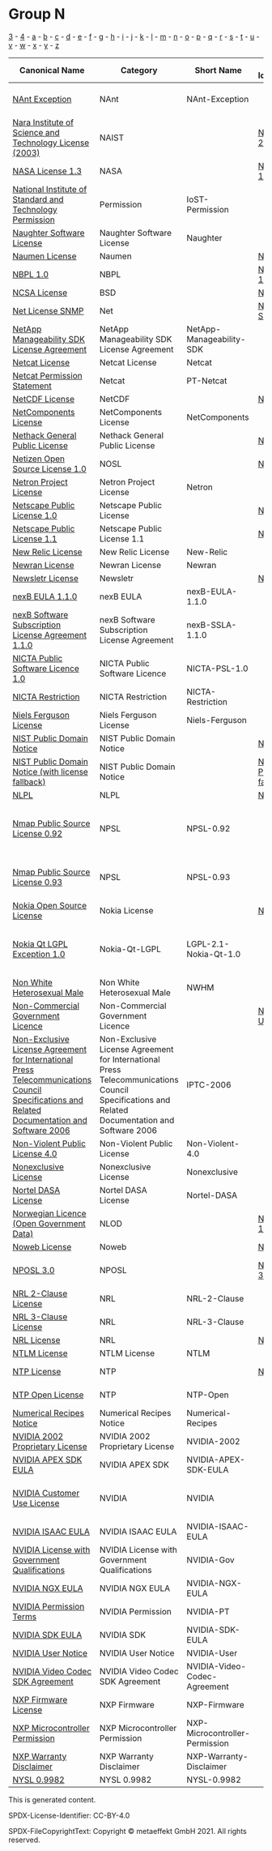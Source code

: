 # Group N

[3](../[3]/README.md) -
[4](../[4]/README.md) -
[a](../[a]/README.md) - 
[b](../[b]/README.md) - 
[c](../[c]/README.md) - 
[d](../[d]/README.md) - 
[e](../[e]/README.md) - 
[f](../[f]/README.md) - 
[g](../[g]/README.md) - 
[h](../[h]/README.md) - 
[i](../[i]/README.md) - 
[j](../[j]/README.md) - 
[k](../[k]/README.md) - 
[l](../[l]/README.md) - 
[m](../[m]/README.md) - 
[n](../[n]/README.md) - 
[o](../[o]/README.md) - 
[p](../[p]/README.md) - 
[q](../[q]/README.md) - 
[r](../[r]/README.md) - 
[s](../[s]/README.md) - 
[t](../[t]/README.md) - 
[u](../[u]/README.md) - 
[v](../[v]/README.md) - 
[w](../[w]/README.md) - 
[x](../[x]/README.md) - 
[y](../[y]/README.md) - 
[z](../[z]/README.md)

|Canonical Name|Category|Short Name|SPDX Identifier|OSI|ScanCode|Matched ScanCode|Type|
| --- | --- | --- | --- | --- | --- | --- | --- |
|[NAnt Exception]([na]/NAnt-Exception.yaml)|NAnt|NAnt-Exception| | | [nant-exception-2.0-plus](https://github.com/nexB/scancode-toolkit/blob/develop/src/licensedcode/data/licenses/nant-exception-2.0-plus.LICENSE) | |exception|
|[Nara Institute of Science and Technology License (2003)]([na]/Nara-Institute-of-Science-and-Technology-License-(2003).yaml)|NAIST| |[NAIST-2003](https://spdx.org/licenses/preview/NAIST-2003.html)| | [naist-2003](https://github.com/nexB/scancode-toolkit/blob/develop/src/licensedcode/data/licenses/naist-2003.LICENSE) | [naist-2003](https://github.com/nexB/scancode-toolkit/blob/develop/src/licensedcode/data/licenses/naist-2003.LICENSE) |terms|
|[NASA License 1.3]([na]/NASA-License-1.3.yaml)|NASA| |[NASA-1.3](https://spdx.org/licenses/preview/NASA-1.3.html)| [NASA-1.3](https://opensource.org/licenses/NASA-1.3) | [nasa-1.3](https://github.com/nexB/scancode-toolkit/blob/develop/src/licensedcode/data/licenses/nasa-1.3.LICENSE) | [nasa-1.3](https://github.com/nexB/scancode-toolkit/blob/develop/src/licensedcode/data/licenses/nasa-1.3.LICENSE) |terms|
|[National Institute of Standard and Technology Permission]([na]/National-Institute-of-Standard-and-Technology-Permission.yaml)|Permission|IoST-Permission| | | | [mit-old-style-no-advert](https://github.com/nexB/scancode-toolkit/blob/develop/src/licensedcode/data/licenses/mit-old-style-no-advert.LICENSE) |terms|
|[Naughter Software License]([na]/Naughter-Software-License.yaml)|Naughter Software License|Naughter| | | [naughter](https://github.com/nexB/scancode-toolkit/blob/develop/src/licensedcode/data/licenses/naughter.LICENSE) | [naughter](https://github.com/nexB/scancode-toolkit/blob/develop/src/licensedcode/data/licenses/naughter.LICENSE) |terms|
|[Naumen License]([na]/Naumen-License.yaml)|Naumen| |[Naumen](https://spdx.org/licenses/preview/Naumen.html)| [Naumen](https://opensource.org/licenses/Naumen) | [naumen](https://github.com/nexB/scancode-toolkit/blob/develop/src/licensedcode/data/licenses/naumen.LICENSE) | [naumen](https://github.com/nexB/scancode-toolkit/blob/develop/src/licensedcode/data/licenses/naumen.LICENSE) |terms|
|[NBPL 1.0]([nb]/NBPL-1.0.yaml)|NBPL| |[NBPL-1.0](https://spdx.org/licenses/preview/NBPL-1.0.html)| | [nbpl-1.0](https://github.com/nexB/scancode-toolkit/blob/develop/src/licensedcode/data/licenses/nbpl-1.0.LICENSE) | [nbpl-1.0](https://github.com/nexB/scancode-toolkit/blob/develop/src/licensedcode/data/licenses/nbpl-1.0.LICENSE) |terms|
|[NCSA License]([nc]/NCSA-License.yaml)|BSD| |[NCSA](https://spdx.org/licenses/preview/NCSA.html)| [NCSA](https://opensource.org/licenses/NCSA) | [uoi-ncsa](https://github.com/nexB/scancode-toolkit/blob/develop/src/licensedcode/data/licenses/uoi-ncsa.LICENSE) | [uoi-ncsa](https://github.com/nexB/scancode-toolkit/blob/develop/src/licensedcode/data/licenses/uoi-ncsa.LICENSE) |terms|
|[Net License SNMP]([ne]/Net-License-SNMP.yaml)|Net| |[Net-SNMP](https://spdx.org/licenses/preview/Net-SNMP.html)| | | [bsd-new](https://github.com/nexB/scancode-toolkit/blob/develop/src/licensedcode/data/licenses/bsd-new.LICENSE), [cmu-uc](https://github.com/nexB/scancode-toolkit/blob/develop/src/licensedcode/data/licenses/cmu-uc.LICENSE) |terms|
|[NetApp Manageability SDK License Agreement]([ne]/NetApp-Manageability-SDK-License-Agreement.yaml)|NetApp Manageability SDK License Agreement|NetApp-Manageability-SDK| | | [netapp-sdk-aug2020](https://github.com/nexB/scancode-toolkit/blob/develop/src/licensedcode/data/licenses/netapp-sdk-aug2020.LICENSE) | |terms|
|[Netcat License]([ne]/Netcat-License.yaml)|Netcat License|Netcat| | | [netcat](https://github.com/nexB/scancode-toolkit/blob/develop/src/licensedcode/data/licenses/netcat.LICENSE) | |terms|
|[Netcat Permission Statement]([ne]/Netcat-Permission-Statement.yaml)|Netcat|PT-Netcat| | | | |terms|
|[NetCDF License]([ne]/NetCDF-License.yaml)|NetCDF| |[NetCDF](https://spdx.org/licenses/preview/NetCDF.html)| | [netcdf](https://github.com/nexB/scancode-toolkit/blob/develop/src/licensedcode/data/licenses/netcdf.LICENSE) | [netcdf](https://github.com/nexB/scancode-toolkit/blob/develop/src/licensedcode/data/licenses/netcdf.LICENSE) |terms|
|[NetComponents License]([ne]/NetComponents-License.yaml)|NetComponents License|NetComponents| | | [netcomponents](https://github.com/nexB/scancode-toolkit/blob/develop/src/licensedcode/data/licenses/netcomponents.LICENSE) | [netcomponents](https://github.com/nexB/scancode-toolkit/blob/develop/src/licensedcode/data/licenses/netcomponents.LICENSE) |terms|
|[Nethack General Public License]([ne]/Nethack-General-Public-License.yaml)|Nethack General Public License| |[NGPL](https://spdx.org/licenses/preview/NGPL.html)| [NGPL](https://opensource.org/licenses/NGPL) | [ngpl](https://github.com/nexB/scancode-toolkit/blob/develop/src/licensedcode/data/licenses/ngpl.LICENSE) | [ngpl](https://github.com/nexB/scancode-toolkit/blob/develop/src/licensedcode/data/licenses/ngpl.LICENSE) |terms|
|[Netizen Open Source License 1.0]([ne]/Netizen-Open-Source-License-1.0.yaml)|NOSL| |[NOSL](https://spdx.org/licenses/preview/NOSL.html)| | [nosl-1.0](https://github.com/nexB/scancode-toolkit/blob/develop/src/licensedcode/data/licenses/nosl-1.0.LICENSE) | [nosl-1.0](https://github.com/nexB/scancode-toolkit/blob/develop/src/licensedcode/data/licenses/nosl-1.0.LICENSE) |terms|
|[Netron Project License]([ne]/Netron-Project-License.yaml)|Netron Project License|Netron| | | [netron](https://github.com/nexB/scancode-toolkit/blob/develop/src/licensedcode/data/licenses/netron.LICENSE) | [netron](https://github.com/nexB/scancode-toolkit/blob/develop/src/licensedcode/data/licenses/netron.LICENSE) |terms|
|[Netscape Public License 1.0]([ne]/Netscape-Public-License-1.0.yaml)|Netscape Public License| |[NPL-1.0](https://spdx.org/licenses/preview/NPL-1.0.html)| | [npl-1.0](https://github.com/nexB/scancode-toolkit/blob/develop/src/licensedcode/data/licenses/npl-1.0.LICENSE) | |terms|
|[Netscape Public License 1.1]([ne]/Netscape-Public-License-1.1.yaml)|Netscape Public License 1.1| |[NPL-1.1](https://spdx.org/licenses/preview/NPL-1.1.html)| | [npl-1.1](https://github.com/nexB/scancode-toolkit/blob/develop/src/licensedcode/data/licenses/npl-1.1.LICENSE) | |terms|
|[New Relic License]([ne]/New-Relic-License.yaml)|New Relic License|New-Relic| | | [new-relic](https://github.com/nexB/scancode-toolkit/blob/develop/src/licensedcode/data/licenses/new-relic.LICENSE) | [new-relic](https://github.com/nexB/scancode-toolkit/blob/develop/src/licensedcode/data/licenses/new-relic.LICENSE) |terms|
|[Newran License]([ne]/Newran-License.yaml)|Newran License|Newran| | | [newran](https://github.com/nexB/scancode-toolkit/blob/develop/src/licensedcode/data/licenses/newran.LICENSE) | [newran](https://github.com/nexB/scancode-toolkit/blob/develop/src/licensedcode/data/licenses/newran.LICENSE) |terms|
|[Newsletr License]([ne]/Newsletr-License.yaml)|Newsletr| |[Newsletr](https://spdx.org/licenses/preview/Newsletr.html)| | [newsletr](https://github.com/nexB/scancode-toolkit/blob/develop/src/licensedcode/data/licenses/newsletr.LICENSE) | [newsletr](https://github.com/nexB/scancode-toolkit/blob/develop/src/licensedcode/data/licenses/newsletr.LICENSE) |terms|
|[nexB EULA 1.1.0]([ne]/nexB-EULA-1.1.0.yaml)|nexB EULA|nexB-EULA-1.1.0| | | [nexb-eula-saas-1.1.0](https://github.com/nexB/scancode-toolkit/blob/develop/src/licensedcode/data/licenses/nexb-eula-saas-1.1.0.LICENSE) | |terms|
|[nexB Software Subscription License Agreement 1.1.0]([ne]/nexB-Software-Subscription-License-Agreement-1.1.0.yaml)|nexB Software Subscription License Agreement|nexB-SSLA-1.1.0| | | [nexb-ssla-1.1.0](https://github.com/nexB/scancode-toolkit/blob/develop/src/licensedcode/data/licenses/nexb-ssla-1.1.0.LICENSE) | |terms|
|[NICTA Public Software Licence 1.0]([ni]/NICTA-Public-Software-Licence-1.0.yaml)|NICTA Public Software Licence|NICTA-PSL-1.0| | | [nicta-psl](https://github.com/nexB/scancode-toolkit/blob/develop/src/licensedcode/data/licenses/nicta-psl.LICENSE) | |terms|
|[NICTA Restriction]([ni]/NICTA-Restriction.yaml)|NICTA Restriction|NICTA-Restriction| | | [nicta-exception](https://github.com/nexB/scancode-toolkit/blob/develop/src/licensedcode/data/licenses/nicta-exception.LICENSE) | |terms|
|[Niels Ferguson License]([ni]/Niels-Ferguson-License.yaml)|Niels Ferguson License|Niels-Ferguson| | | [niels-ferguson](https://github.com/nexB/scancode-toolkit/blob/develop/src/licensedcode/data/licenses/niels-ferguson.LICENSE) | [niels-ferguson](https://github.com/nexB/scancode-toolkit/blob/develop/src/licensedcode/data/licenses/niels-ferguson.LICENSE) |terms|
|[NIST Public Domain Notice]([ni]/NIST-Public-Domain-Notice.yaml)|NIST Public Domain Notice| |[NIST-PD](https://spdx.org/licenses/preview/NIST-PD.html)| | [nist-pd](https://github.com/nexB/scancode-toolkit/blob/develop/src/licensedcode/data/licenses/nist-pd.LICENSE) | [nist-pd](https://github.com/nexB/scancode-toolkit/blob/develop/src/licensedcode/data/licenses/nist-pd.LICENSE) |terms|
|[NIST Public Domain Notice (with license fallback)]([ni]/NIST-Public-Domain-Notice-(with-license-fallback).yaml)|NIST Public Domain Notice| |[NIST-PD-fallback](https://spdx.org/licenses/preview/NIST-PD-fallback.html)| | [nist-pd-fallback](https://github.com/nexB/scancode-toolkit/blob/develop/src/licensedcode/data/licenses/nist-pd-fallback.LICENSE) | |terms|
|[NLPL]([nl]/NLPL.yaml)|NLPL| |[NLPL](https://spdx.org/licenses/preview/NLPL.html)| | [nlpl](https://github.com/nexB/scancode-toolkit/blob/develop/src/licensedcode/data/licenses/nlpl.LICENSE) | [nlpl](https://github.com/nexB/scancode-toolkit/blob/develop/src/licensedcode/data/licenses/nlpl.LICENSE) |terms|
|[Nmap Public Source License 0.92]([nm]/Nmap-Public-Source-License-0.92.yaml)|NPSL|NPSL-0.92| | | | [free-unknown](https://github.com/nexB/scancode-toolkit/blob/develop/src/licensedcode/data/licenses/free-unknown.LICENSE), [freetype-patent](https://github.com/nexB/scancode-toolkit/blob/develop/src/licensedcode/data/licenses/freetype-patent.LICENSE), [gpl-1.0-plus](https://github.com/nexB/scancode-toolkit/blob/develop/src/licensedcode/data/licenses/gpl-1.0-plus.LICENSE), [gpl-2.0](https://github.com/nexB/scancode-toolkit/blob/develop/src/licensedcode/data/licenses/gpl-2.0.LICENSE), [unknown](https://github.com/nexB/scancode-toolkit/blob/develop/src/licensedcode/data/licenses/unknown.LICENSE) |terms|
|[Nmap Public Source License 0.93]([nm]/Nmap-Public-Source-License-0.93.yaml)|NPSL|NPSL-0.93| | | [npsl-exception-0.93](https://github.com/nexB/scancode-toolkit/blob/develop/src/licensedcode/data/licenses/npsl-exception-0.93.LICENSE) | [freetype-patent](https://github.com/nexB/scancode-toolkit/blob/develop/src/licensedcode/data/licenses/freetype-patent.LICENSE), [gpl-1.0-plus](https://github.com/nexB/scancode-toolkit/blob/develop/src/licensedcode/data/licenses/gpl-1.0-plus.LICENSE), [gpl-2.0](https://github.com/nexB/scancode-toolkit/blob/develop/src/licensedcode/data/licenses/gpl-2.0.LICENSE), [unknown](https://github.com/nexB/scancode-toolkit/blob/develop/src/licensedcode/data/licenses/unknown.LICENSE) |terms|
|[Nokia Open Source License]([no]/Nokia-Open-Source-License.yaml)|Nokia License| |[Nokia](https://spdx.org/licenses/preview/Nokia.html)| [nokia](https://opensource.org/licenses/nokia) | [nokos-1.0a](https://github.com/nexB/scancode-toolkit/blob/develop/src/licensedcode/data/licenses/nokos-1.0a.LICENSE) | [nokos-1.0a](https://github.com/nexB/scancode-toolkit/blob/develop/src/licensedcode/data/licenses/nokos-1.0a.LICENSE) |terms|
|[Nokia Qt LGPL Exception 1.0]([no]/Nokia-Qt-LGPL-Exception-1.0.yaml)|Nokia-Qt-LGPL|LGPL-2.1-Nokia-Qt-1.0| | | [lgpl-2.1-nokia-qt-1.0](https://github.com/nexB/scancode-toolkit/blob/develop/src/licensedcode/data/licenses/lgpl-2.1-nokia-qt-1.0.LICENSE), [qt-company-exception-lgpl-2.1](https://github.com/nexB/scancode-toolkit/blob/develop/src/licensedcode/data/licenses/qt-company-exception-lgpl-2.1.LICENSE) | |exception|
|[Non White Heterosexual Male]([no]/Non-White-Heterosexual-Male.yaml)|Non White Heterosexual Male|NWHM| | | [nwhm](https://github.com/nexB/scancode-toolkit/blob/develop/src/licensedcode/data/licenses/nwhm.LICENSE) | |terms|
|[Non-Commercial Government Licence]([no]/Non-Commercial-Government-Licence.yaml)|Non-Commercial Government Licence| |[NCGL-UK-2.0](https://spdx.org/licenses/preview/NCGL-UK-2.0.html)| | [ncgl-uk-2.0](https://github.com/nexB/scancode-toolkit/blob/develop/src/licensedcode/data/licenses/ncgl-uk-2.0.LICENSE) | |terms|
|[Non-Exclusive License Agreement for International Press Telecommunications Council Specifications and Related Documentation and Software 2006]([no]/Non-Exclusive-License-Agreement-for-International-Press-Telecommunications-Council-Specifications-and-Related-Documentation-and-Software-2006.yaml)|Non-Exclusive License Agreement for International Press Telecommunications Council Specifications and Related Documentation and Software 2006|IPTC-2006| | | [iptc-2006](https://github.com/nexB/scancode-toolkit/blob/develop/src/licensedcode/data/licenses/iptc-2006.LICENSE) | [bsd-x11](https://github.com/nexB/scancode-toolkit/blob/develop/src/licensedcode/data/licenses/bsd-x11.LICENSE), [oasis-ws-security-spec](https://github.com/nexB/scancode-toolkit/blob/develop/src/licensedcode/data/licenses/oasis-ws-security-spec.LICENSE), [unknown](https://github.com/nexB/scancode-toolkit/blob/develop/src/licensedcode/data/licenses/unknown.LICENSE), [warranty-disclaimer](https://github.com/nexB/scancode-toolkit/blob/develop/src/licensedcode/data/licenses/warranty-disclaimer.LICENSE) |terms|
|[Non-Violent Public License 4.0]([no]/Non-Violent-Public-License-4.0.yaml)|Non-Violent Public License|Non-Violent-4.0| | | [non-violent-4.0](https://github.com/nexB/scancode-toolkit/blob/develop/src/licensedcode/data/licenses/non-violent-4.0.LICENSE) | |terms|
|[Nonexclusive License]([no]/Nonexclusive-License.yaml)|Nonexclusive License|Nonexclusive| | | [nonexclusive](https://github.com/nexB/scancode-toolkit/blob/develop/src/licensedcode/data/licenses/nonexclusive.LICENSE) | |terms|
|[Nortel DASA License]([no]/Nortel-DASA-License.yaml)|Nortel DASA License|Nortel-DASA| | | [nortel-dasa](https://github.com/nexB/scancode-toolkit/blob/develop/src/licensedcode/data/licenses/nortel-dasa.LICENSE) | [nortel-dasa](https://github.com/nexB/scancode-toolkit/blob/develop/src/licensedcode/data/licenses/nortel-dasa.LICENSE) |terms|
|[Norwegian Licence (Open Government Data)]([no]/Norwegian-Licence-(Open-Government-Data).yaml)|NLOD| |[NLOD-1.0](https://spdx.org/licenses/preview/NLOD-1.0.html)| | [nlod-1.0](https://github.com/nexB/scancode-toolkit/blob/develop/src/licensedcode/data/licenses/nlod-1.0.LICENSE) | [nlod-1.0](https://github.com/nexB/scancode-toolkit/blob/develop/src/licensedcode/data/licenses/nlod-1.0.LICENSE) |terms|
|[Noweb License]([no]/Noweb-License.yaml)|Noweb| |[Noweb](https://spdx.org/licenses/preview/Noweb.html)| | [noweb](https://github.com/nexB/scancode-toolkit/blob/develop/src/licensedcode/data/licenses/noweb.LICENSE) | [noweb](https://github.com/nexB/scancode-toolkit/blob/develop/src/licensedcode/data/licenses/noweb.LICENSE) |terms|
|[NPOSL 3.0]([np]/NPOSL-3.0.yaml)|NPOSL| |[NPOSL-3.0](https://spdx.org/licenses/preview/NPOSL-3.0.html)| [NPOSL-3.0](https://opensource.org/licenses/NPOSL-3.0), [NOSL3.0](https://opensource.org/licenses/NOSL3.0) | [nosl-3.0](https://github.com/nexB/scancode-toolkit/blob/develop/src/licensedcode/data/licenses/nosl-3.0.LICENSE) | [nosl-3.0](https://github.com/nexB/scancode-toolkit/blob/develop/src/licensedcode/data/licenses/nosl-3.0.LICENSE) |terms|
|[NRL 2-Clause License]([nr]/NRL-2-Clause-License.yaml)|NRL|NRL-2-Clause| | | | |terms|
|[NRL 3-Clause License]([nr]/NRL-3-Clause-License.yaml)|NRL|NRL-3-Clause| | | | |terms|
|[NRL License]([nr]/NRL-License.yaml)|NRL| |[NRL](https://spdx.org/licenses/preview/NRL.html)| | [nrl](https://github.com/nexB/scancode-toolkit/blob/develop/src/licensedcode/data/licenses/nrl.LICENSE) | [nrl](https://github.com/nexB/scancode-toolkit/blob/develop/src/licensedcode/data/licenses/nrl.LICENSE) |terms|
|[NTLM License]([nt]/NTLM-License.yaml)|NTLM License|NTLM| | | [ntlm](https://github.com/nexB/scancode-toolkit/blob/develop/src/licensedcode/data/licenses/ntlm.LICENSE) | [ntlm](https://github.com/nexB/scancode-toolkit/blob/develop/src/licensedcode/data/licenses/ntlm.LICENSE) |terms|
|[NTP License]([nt]/NTP-License.yaml)|NTP| |[NTP](https://spdx.org/licenses/preview/NTP.html)| [NTP](https://opensource.org/licenses/NTP) | [network-time-protocol](https://github.com/nexB/scancode-toolkit/blob/develop/src/licensedcode/data/licenses/network-time-protocol.LICENSE), [ntpl](https://github.com/nexB/scancode-toolkit/blob/develop/src/licensedcode/data/licenses/ntpl.LICENSE) | [mit-old-style-no-advert](https://github.com/nexB/scancode-toolkit/blob/develop/src/licensedcode/data/licenses/mit-old-style-no-advert.LICENSE) |terms|
|[NTP Open License]([nt]/NTP-Open-License.yaml)|NTP|NTP-Open| | | | [x11-opengroup](https://github.com/nexB/scancode-toolkit/blob/develop/src/licensedcode/data/licenses/x11-opengroup.LICENSE) |terms|
|[Numerical Recipes Notice]([nu]/Numerical-Recipes-Notice.yaml)|Numerical Recipes Notice|Numerical-Recipes| | | [numerical-recipes-notice](https://github.com/nexB/scancode-toolkit/blob/develop/src/licensedcode/data/licenses/numerical-recipes-notice.LICENSE) | [numerical-recipes-notice](https://github.com/nexB/scancode-toolkit/blob/develop/src/licensedcode/data/licenses/numerical-recipes-notice.LICENSE) |terms|
|[NVIDIA 2002 Proprietary License]([nv]/NVIDIA-2002-Proprietary-License.yaml)|NVIDIA 2002 Proprietary License|NVIDIA-2002| | | [nvidia-2002](https://github.com/nexB/scancode-toolkit/blob/develop/src/licensedcode/data/licenses/nvidia-2002.LICENSE) | [proprietary-license](https://github.com/nexB/scancode-toolkit/blob/develop/src/licensedcode/data/licenses/proprietary-license.LICENSE) |terms|
|[NVIDIA APEX SDK EULA]([nv]/NVIDIA-APEX-SDK-EULA.yaml)|NVIDIA APEX SDK|NVIDIA-APEX-SDK-EULA| | | [nvidia-apex-sdk-eula-2011](https://github.com/nexB/scancode-toolkit/blob/develop/src/licensedcode/data/licenses/nvidia-apex-sdk-eula-2011.LICENSE) | |terms|
|[NVIDIA Customer Use License]([nv]/NVIDIA-Customer-Use-License.yaml)|NVIDIA|NVIDIA| | | | [free-unknown](https://github.com/nexB/scancode-toolkit/blob/develop/src/licensedcode/data/licenses/free-unknown.LICENSE), [proprietary-license](https://github.com/nexB/scancode-toolkit/blob/develop/src/licensedcode/data/licenses/proprietary-license.LICENSE), [unknown](https://github.com/nexB/scancode-toolkit/blob/develop/src/licensedcode/data/licenses/unknown.LICENSE) |terms|
|[NVIDIA ISAAC EULA]([nv]/NVIDIA-ISAAC-EULA.yaml)|NVIDIA ISAAC EULA|NVIDIA-ISAAC-EULA| | | [nvidia-isaac-eula-2019.1](https://github.com/nexB/scancode-toolkit/blob/develop/src/licensedcode/data/licenses/nvidia-isaac-eula-2019.1.LICENSE) | |terms|
|[NVIDIA License with Government Qualifications]([nv]/NVIDIA-License-with-Government-Qualifications.yaml)|NVIDIA License with Government Qualifications|NVIDIA-Gov| | | [nvidia-gov](https://github.com/nexB/scancode-toolkit/blob/develop/src/licensedcode/data/licenses/nvidia-gov.LICENSE) | [nvidia-gov](https://github.com/nexB/scancode-toolkit/blob/develop/src/licensedcode/data/licenses/nvidia-gov.LICENSE) |terms|
|[NVIDIA NGX EULA]([nv]/NVIDIA-NGX-EULA.yaml)|NVIDIA NGX EULA|NVIDIA-NGX-EULA| | | [nvidia-ngx-eula-2019](https://github.com/nexB/scancode-toolkit/blob/develop/src/licensedcode/data/licenses/nvidia-ngx-eula-2019.LICENSE) | |terms|
|[NVIDIA Permission Terms]([nv]/NVIDIA-Permission-Terms.yaml)|NVIDIA Permission|NVIDIA-PT| | | | [khronos](https://github.com/nexB/scancode-toolkit/blob/develop/src/licensedcode/data/licenses/khronos.LICENSE) |terms|
|[NVIDIA SDK EULA]([nv]/NVIDIA-SDK-EULA.yaml)|NVIDIA SDK|NVIDIA-SDK-EULA| | | [nvidia-sdk-eula-v0.11](https://github.com/nexB/scancode-toolkit/blob/develop/src/licensedcode/data/licenses/nvidia-sdk-eula-v0.11.LICENSE) | |terms|
|[NVIDIA User Notice]([nv]/NVIDIA-User-Notice.yaml)|NVIDIA User Notice|NVIDIA-User| | | [nvidia](https://github.com/nexB/scancode-toolkit/blob/develop/src/licensedcode/data/licenses/nvidia.LICENSE) | [nvidia](https://github.com/nexB/scancode-toolkit/blob/develop/src/licensedcode/data/licenses/nvidia.LICENSE) |terms|
|[NVIDIA Video Codec SDK Agreement]([nv]/NVIDIA-Video-Codec-SDK-Agreement.yaml)|NVIDIA Video Codec SDK Agreement|NVIDIA-Video-Codec-Agreement| | | [nvidia-video-codec-agreement](https://github.com/nexB/scancode-toolkit/blob/develop/src/licensedcode/data/licenses/nvidia-video-codec-agreement.LICENSE) | |terms|
|[NXP Firmware License]([nx]/NXP-Firmware-License.yaml)|NXP Firmware|NXP-Firmware| | | | [intel](https://github.com/nexB/scancode-toolkit/blob/develop/src/licensedcode/data/licenses/intel.LICENSE), [marvell-firmware](https://github.com/nexB/scancode-toolkit/blob/develop/src/licensedcode/data/licenses/marvell-firmware.LICENSE) |terms|
|[NXP Microcontroller Permission]([nx]/NXP-Microcontroller-Permission.yaml)|NXP Microcontroller Permission|NXP-Microcontroller-Permission| | | [nxp-microcontroller-proprietary](https://github.com/nexB/scancode-toolkit/blob/develop/src/licensedcode/data/licenses/nxp-microcontroller-proprietary.LICENSE) | |terms|
|[NXP Warranty Disclaimer]([nx]/NXP-Warranty-Disclaimer.yaml)|NXP Warranty Disclaimer|NXP-Warranty-Disclaimer| | | [nxp-warranty-disclaimer](https://github.com/nexB/scancode-toolkit/blob/develop/src/licensedcode/data/licenses/nxp-warranty-disclaimer.LICENSE) | |terms|
|[NYSL 0.9982]([ny]/NYSL-0.9982.yaml)|NYSL 0.9982|NYSL-0.9982| | | [nysl-0.9982](https://github.com/nexB/scancode-toolkit/blob/develop/src/licensedcode/data/licenses/nysl-0.9982.LICENSE) | [nysl-0.9982](https://github.com/nexB/scancode-toolkit/blob/develop/src/licensedcode/data/licenses/nysl-0.9982.LICENSE) |terms|

This is generated content.

SPDX-License-Identifier: CC-BY-4.0

SPDX-FileCopyrightText: Copyright © metaeffekt GmbH 2021. All rights reserved.

